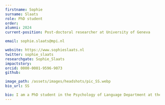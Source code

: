 ```yaml
---
firstname: Sophie
surname: Slaats
role: PhD student
order:
alumni: 2024
current-position: Post-doctoral researcher at University of Geneva

email: sophie.slaats@mpi.nl

website: https://www.sophieslaats.nl
twitter: sophie_slaats
researchgate: Sophie_Slaats
impactstory:
orcid: 0000-0001-9596-9073
github:

image_path: /assets/images/headshots/pic_SS.webp
bio_url: SS

bio: I am a PhD student in the Psychology of Language Department at the MPI. My research focus is the interaction between levels of linguistic representation during spoken language comprehension. I am intrigued by the way our brain infers hierarchical structure and meaning from sound sequences, and how knowledge of these higher levels in turn affect lower-level perception. Previously, I obtained bachelors in Linguistics and Spanish philology, and a masters in Linguistics at the University of Utrecht, and a masters in the Cognitive Neuroscience of Language at the Basque Center on Cognition, Brain and Language.
---
```

